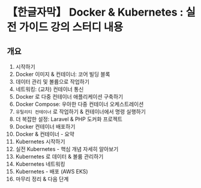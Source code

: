 # 【한글자막】 Docker & Kubernetes : 실전 가이드 강의 스터디 내용

## 개요
1. 시작하기
2. Docker 이미지 & 컨테이너: 코어 빌딩 블록
3. 데이터 관리 및 볼륨으로 작업하기
4. 네트워킹: (교차) 컨테이너 통신
5. Docker 로 다중 컨테이너 애플리케이션 구축하기
6. Docker Compose: 우아한 다중 컨테이너 오케스트레이션
7. `유틸리티 컨테이너` 로 작업하기 & 컨테이너에서 명령 실행하기
8. 더 복잡한 설정: Laravel & PHP 도커화 프로젝트
9. Docker 컨테이너 배포하기
10. Docker & 컨테이너 - 요약
11. Kubernetes 시작하기
12. 실전 Kubernetes - 핵심 개념 자세히 알아보기
13. Kubernetes 로 데이터 & 볼륨 관리하기
14. Kubernetes 네트워킹
15. Kubernetes - 배포 (AWS EKS)
16. 마무리 정리 & 다음 단계